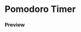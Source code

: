<h1>Pomodoro Timer</h1>
<h3>Preview</h3>
<a href="https://berksysl.github.io/Pomodoro-timer/>Live preview</a>
<h3>Wireframe</h3>
<span>I have created with figma</span>

![Ekran görüntüsü 2022-11-20 230331](https://user-images.githubusercontent.com/54808716/202923579-ed5848a0-e8e3-4051-b933-5a089e6d50f1.png)
